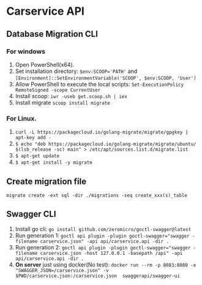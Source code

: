 # Carservice API

## Database Migration CLI
### For windows
1. Open PowerShell(x64).
2. Set installation directory: ```$env:SCOOP='PATH'``` and ```[Environment]::SetEnvironmentVariable('SCOOP', $env:SCOOP, 'User')```
3. Allow PowerShell to execute the local scripts: ```Set-ExecutionPolicy RemoteSigned -scope CurrentUser```
4. Install scoop: ```iwr -useb get.scoop.sh | iex```
5. Install migrate ```scoop install migrate```

### For Linux.
1. ```curl -L https://packagecloud.io/golang-migrate/migrate/gpgkey | apt-key add -```
2. ```$ echo "deb https://packagecloud.io/golang-migrate/migrate/ubuntu/ $(lsb_release -sc) main" > /etc/apt/sources.list.d/migrate.list```
3. ```$ apt-get update```
4. ```$ apt-get install -y migrate```

## Create migration file
```migrate create -ext sql -dir ./migrations -seq create_xxx(s)_table```

## Swagger CLI
1. Install go cli: ```go install github.com/zeromicro/goctl-swagger@latest```
2. Run generation 1: ```goctl api plugin -plugin goctl-swagger="swagger -filename carservice.json" -api api/carservice.api -dir .```
3. Run generation 2: ```goctl api plugin -plugin goctl-swagger="swagger -filename carservice.json -host 127.0.0.1 -basepath /api" -api api/carservice.api -dir .```
4. **On server** just using docker(No test): ```docker run --rm -p 8083:8080 -e "SWAGGER_JSON=/carservice.json" -v $PWD/carservice.json:/carservice.json  swaggerapi/swagger-ui```